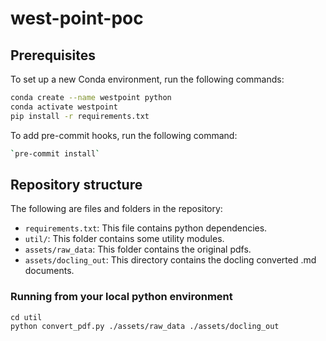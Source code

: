 # west-point-poc

## Prerequisites
To set up a new Conda environment, run the following commands:

```zsh
conda create --name westpoint python
conda activate westpoint
pip install -r requirements.txt
```

To add pre-commit hooks, run the following command:
```zsh
`pre-commit install`
```

## Repository structure
The following are files and folders in the repository:

* `requirements.txt`: This file contains python dependencies.
* `util/`: This folder contains some utility modules.
* `assets/raw_data`: This folder contains the original pdfs.
* `assets/docling_out`: This directory contains the docling converted .md documents.

### Running from your local python environment

```console
cd util
python convert_pdf.py ./assets/raw_data ./assets/docling_out
```
